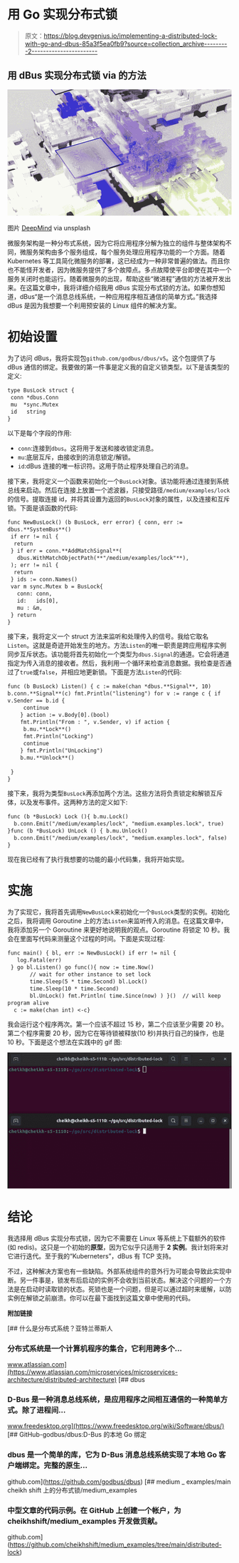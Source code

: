 # 用 Go 实现分布式锁

> 原文：<https://blog.devgenius.io/implementing-a-distributed-lock-with-go-and-dbus-85a3f5ea0fb9?source=collection_archive---------2----------------------->

## 用 dBus 实现分布式锁 via 的方法

![](img/c41b4da276294c48b977eafddd793cd2.png)

图片 [DeepMind](https://unsplash.com/@deepmind) via unsplash

微服务架构是一种分布式系统，因为它将应用程序分解为独立的组件与整体架构不同，微服务架构由多个服务组成，每个服务处理应用程序功能的一个方面。随着 Kubernetes 等工具简化微服务的部署，这已经成为一种非常普遍的做法。而且你也不能怪开发者，因为微服务提供了多个故障点。多点故障使平台即使在其中一个服务关闭时也能运行。随着微服务的出现，帮助这些“微进程”通信的方法被开发出来。在这篇文章中，我将详细介绍我用 dBus 实现分布式锁的方法。如果你想知道，dBus“是一个消息总线系统，一种应用程序相互通信的简单方式。”我选择 dBus 是因为我想要一个利用预安装的 Linux 组件的解决方案。

# **初始设置**

为了访问 dBus，我将实现包`github.com/godbus/dbus/v5`。这个包提供了与 dBus 通信的绑定。我要做的第一件事是定义我的自定义锁类型。以下是该类型的定义:

```
type BusLock struct {
 conn *dbus.Conn
 mu  *sync.Mutex
 id   string
}
```

以下是每个字段的作用:

*   `conn`:连接到`dbus`。这将用于发送和接收锁定消息。
*   `mu`:底层互斥，由接收到的消息锁定/解锁。
*   `id`:dBus 连接的唯一标识符。这用于防止程序处理自己的消息。

接下来，我将定义一个函数来初始化一个`BusLock`对象。该功能将通过连接到系统总线来启动。然后在连接上放置一个滤波器，只接受路径`/medium/examples/lock`的信号。提取连接 id，并将其设置为返回的`BusLock`对象的属性，以及连接和互斥锁。下面是该函数的代码:

```
func NewBusLock() (b BusLock, err error) { conn, err := dbus.**SystemBus**()
 if err != nil {
  return
 } if err = conn.**AddMatchSignal**(
   dbus.WithMatchObjectPath(**"/medium/examples/lock"**),
 ); err != nil {
  return
 } ids := conn.Names()
 var m sync.Mutex b = BusLock{
   conn: conn,
   id:   ids[0],
   mu : &m,
 } return
}
```

接下来，我将定义一个 struct 方法来监听和处理传入的信号。我给它取名`Listen`。这就是奇迹开始发生的地方。方法`Listen`的唯一职责是跨应用程序实例同步互斥状态。该功能将首先初始化一个类型为`dbus.Signal`的通道。它会将通道指定为传入消息的接收者。然后，我利用一个循环来检查消息数据。我检查是否通过了`true`或`false`，并相应地更新锁。下面是方法`Listen`的代码:

```
func (b BusLock) Listen() { c := make(chan *dbus.**Signal**, 10) b.conn.**Signal**(c) fmt.Println("listening") for v := range c { if v.Sender == b.id {
     continue
    } action := v.Body[0].(bool)
    fmt.Println("From : ", v.Sender, v) if action {
     b.mu.**Lock**()
     fmt.Println("Locking")
     continue
    } fmt.Println("UnLocking")
    b.mu.**Unlock**()

 }
}
```

接下来，我将为类型`BusLock`再添加两个方法。这些方法将负责锁定和解锁互斥体，以及发布事件。这两种方法的定义如下:

```
func (b *BusLock) Lock (){ b.mu.Lock()
  b.conn.Emit("/medium/examples/lock", "medium.examples.lock", true)
}func (b *BusLock) UnLock () { b.mu.Unlock()
  b.conn.Emit("/medium/examples/lock", "medium.examples.lock", false)
}
```

现在我已经有了执行我想要的功能的最小代码集，我将开始实现。

# 实施

为了实现它，我将首先调用`NewBusLock`来初始化一个`BusLock`类型的实例。初始化之后，我将调用 Goroutine 上的方法`Listen`来监听传入的消息。在这篇文章中，我将添加另一个 Goroutine 来更好地说明我的观点。Goroutine 将锁定 10 秒。我会在里面写代码来测量这个过程的时间。下面是实现过程:

```
func main() { bl, err := NewBusLock() if err != nil {
   log.Fatal(err)
 } go bl.Listen() go func(){ now := time.Now()
       // wait for other instance to set lock
       time.Sleep(5 * time.Second) bl.Lock()
       time.Sleep(10 * time.Second)
       bl.UnLock() fmt.Println( time.Since(now) ) }()  // will keep program alive  
  c := make(chan int) <-c}
```

我会运行这个程序两次。第一个应该不超过 15 秒，第二个应该至少需要 20 秒。第二个程序需要 20 秒，因为它在等待锁被释放(10 秒)并执行自己的操作，也是 10 秒。下面是这个想法在实践中的 gif 图:

![](img/1a49938aca43048cb09e2b93c9c9d7fb.png)

# 结论

我选择用 dBus 实现分布式锁，因为它不需要在 Linux 等系统上下载额外的软件(如 redis)。这只是一个初始的**原型**，因为它似乎只适用于 **2 实例**。我计划将来对它进行迭代。至于我的“Kuberneters”，dBus 有 TCP 支持。

不过，这种解决方案也有一些缺陷。外部系统组件的意外行为可能会导致此实现中断。另一件事是，锁发布后启动的实例不会收到当前状态。解决这个问题的一个方法是在启动时读取锁的状态。死锁也是一个问题，但是可以通过超时来缓解，以防实例在解锁之前崩溃。你可以在最下面找到这篇文章中使用的代码。

**附加链接**

 [## 什么是分布式系统？亚特兰蒂斯人

### 分布式系统是一个计算机程序的集合，它利用跨多个…

www.atlassian.com](https://www.atlassian.com/microservices/microservices-architecture/distributed-architecture)  [## dbus

### D-Bus 是一种消息总线系统，是应用程序之间相互通信的一种简单方式。除了进程间…

www.freedesktop.org](https://www.freedesktop.org/wiki/Software/dbus/)  [## GitHub-godbus/dbus:D-Bus 的本地 Go 绑定

### dbus 是一个简单的库，它为 D-Bus 消息总线系统实现了本地 Go 客户端绑定。完整的原生…

github.com](https://github.com/godbus/dbus)  [## medium _ examples/main cheikh shift 上的分布式锁/medium_examples

### 中型文章的代码示例。在 GitHub 上创建一个帐户，为 cheikhshift/medium_examples 开发做贡献。

github.com](https://github.com/cheikhshift/medium_examples/tree/main/distributed-lock)